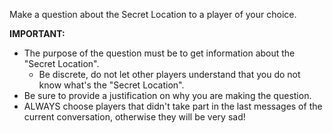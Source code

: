 Make a question about the Secret Location to a player of your choice.

**IMPORTANT:** 
- The purpose of the question must be to get information about the "Secret Location". 
    - Be discrete, do not let other players understand that you do not know what's the "Secret Location".
- Be sure to provide a justification on why you are making the question.
- ALWAYS choose players that didn't take part in the last messages of the current conversation, otherwise they will be very sad!
